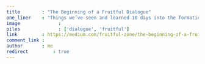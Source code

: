 ```yaml
---
title        : "The Beginning of a Fruitful Dialogue"
one_liner    : "Things we’ve seen and learned 10 days into the formation of a new friendly and diverse space on the internet."
image			   : 
piles			   : ['dialogue', 'fruitful']
link         : https://medium.com/fruitful-zone/the-beginning-of-a-fruitful-dialogue-d0f67734985f
comment_link : 
author       : me
redirect 		 : true
---
```


